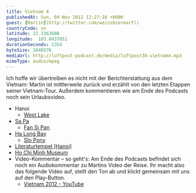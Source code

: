```yaml
---
title: Vietnam 4
publishedAt: Sun, 04 Nov 2012 12:27:16 +0000
guest: [Martin](http://twitter.com/weissbiermartl)
countryCode: vn
latitude: 22.3363608
longitude:  103.8437852
durationSeconds: 1354
byteSize: 1048576 
mediaUrl: http://luftpost-podcast.de/media/luftpost38-vietnam4.mp3
mimeType: audio/mpeg
---
```


Ich hoffe wir übertreiben es nicht mit der Berichterstattung aus dem Vietnam: Martin ist mittlerweile zurück und erzählt von den letzten Etappen seiner Vietnam-Tour. Außerdem kommentieren wie am Ende des Podcasts noch sein Urlaubsvideo.
* Hanoi  
   * [West Lake](http://en.wikipedia.org/wiki/West%5FLake%5F%28Hanoi%29)
* [Sa Pa](http://de.wikipedia.org/wiki/Sa%5FPa)  
   * [Fan Si Pan](http://de.wikipedia.org/wiki/Phan-xi-p%C4%83ng)
* [Ha Long Bay](http://de.wikipedia.org/wiki/V%E1%BB%8Bnh%5FH%E1%BA%A1%5FLong)  
   * [Slo Pony](http://www.asiaoutdoors.com.vn/)
* [Literaturtempel (Hanoi)](http://de.wikipedia.org/wiki/Literaturtempel%5F%28Hanoi%29)
* [Ho Chi Minh Museum](http://en.wikipedia.org/wiki/Ho%5FChi%5FMinh%5FMuseum)
* Video-Kommentar – so geht's: Am Ende des Podcasts befindet sich noch ein Audiokommentar zu Martins Video der Reise. Ihr macht also das folgende Video auf, stellt den Ton ab und klickt gemeinsam mit uns auf den Play-Button.  
   * [Vietnam 2012 - YouTube](http://www.youtube.com/watch?v=nihCCzkJFd0)
